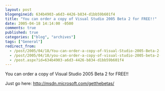 ```yaml
---
layout: post
blogengineid: 634b4903-a6d3-4426-b834-d1bb59b601f4
title: "You can order a copy of Visual Studio 2005 Beta 2 for FREE!!"
date: 2005-04-18 14:14:00 -0500
comments: true
published: true
categories: ["blog", "archives"]
tags: ["General"]
redirect_from: 
  - /post/2005/04/18/You-can-order-a-copy-of-Visual-Studio-2005-Beta-2-for-FREE!!
  - /post/2005/04/18/you-can-order-a-copy-of-visual-studio-2005-beta-2-for-free!!
  - /post.aspx?id=634b4903-a6d3-4426-b834-d1bb59b601f4
---
```

<!-- more -->

You can order a copy of Visual Studio 2005 Beta 2 for FREE!!

Just go here: <A href="http://msdn.microsoft.com/getthebetas/">http://msdn.microsoft.com/getthebetas/</A>
